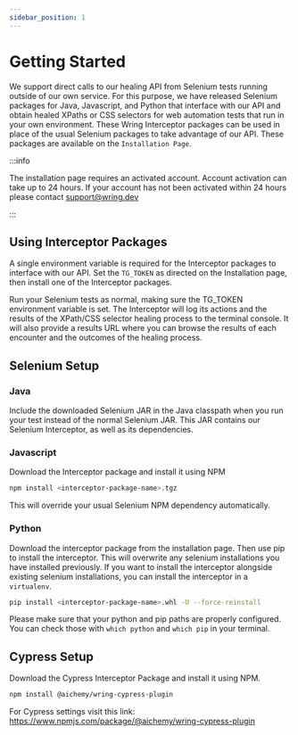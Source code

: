 ```yaml
---
sidebar_position: 1
---
```


# Getting Started

We support direct calls to our healing API from Selenium tests running outside
of our own service. For this purpose, we have released Selenium packages for
Java, Javascript, and Python that interface with our API and obtain healed
XPaths or CSS selectors for web automation tests that run in your own
environment. These Wring Interceptor packages can be used in place of the usual
Selenium packages to take advantage of our API. These packages are available on
the `Installation Page`.

:::info

The installation page requires an activated account. Account activation can take
up to 24 hours. If your account has not been activated within 24 hours please
contact <support@wring.dev>

:::


## Using Interceptor Packages

A single environment variable is required for the Interceptor packages to
interface with our API. Set the `TG_TOKEN` as directed on the Installation page,
then install one of the Interceptor packages.

Run your Selenium tests as normal, making sure the TG_TOKEN environment variable
is set. The Interceptor will log its actions and the results of the XPath/CSS
selector healing process to the terminal console. It will also provide a results
URL where you can browse the results of each encounter and the outcomes of the
healing process.

## Selenium Setup

### Java

Include the downloaded Selenium JAR in the Java classpath when you run your test
instead of the normal Selenium JAR. This JAR contains our Selenium Interceptor,
as well as its dependencies.

### Javascript

Download the Interceptor package and install it using NPM

```bash
npm install <interceptor-package-name>.tgz
```

This will override your usual Selenium NPM dependency automatically.

### Python

Download the interceptor package from the installation page. Then use pip to
install the interceptor. This will overwrite any selenium installations you have
installed previously. If you want to install the interceptor alongside existing
selenium installations, you can install the interceptor in a `virtualenv`.

```bash
pip install <interceptor-package-name>.whl -U --force-reinstall
```

Please make sure that your python and pip paths are properly configured. You can
check those with `which python` and `which pip` in your terminal.

## Cypress Setup

Download the Cypress Interceptor Package and install it using NPM.

```bash
npm install @aichemy/wring-cypress-plugin
```

For Cypress settings visit this link:
https://www.npmjs.com/package/@aichemy/wring-cypress-plugin
